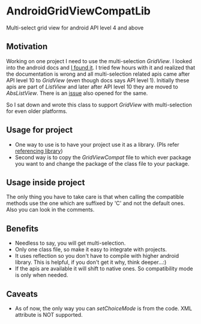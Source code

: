AndroidGridViewCompatLib
========================

Multi-select grid view for android API level 4 and above

Motivation
----------

Working on one project I need to use the multi-selection *GridView*. I looked into the android docs and [I found it](http://developer.android.com/reference/android/widget/AbsListView.html#setChoiceMode(int)). I tried few hours with it and realized that the documentation is wrong and all multi-selection related apis came after API level 10 to *GridView* (even though docs says API level 1). Initially these apis are part of *ListView* and later after API level 10 they are moved to *AbsListView*. There is an [issue](http://code.google.com/p/android/issues/detail?id=16571) also opened for the same.

So I sat down and wrote this class to support *GridView* with multi-selection for even older platforms.

Usage for project
-----------------

* One way to use is to have your project use it as a library. (Pls refer [referencing library](http://developer.android.com/guide/developing/projects/projects-eclipse.html#ReferencingLibraryProject))
* Second way is to copy the *GridViewCompat* file to which ever package you want to and change the package of the class file to your package.

Usage inside project
--------------------

The only thing you have to take care is that when calling the compatible methods use the one which are suffixed by 'C' and not the default ones. Also you can look in the comments.

Benefits
--------

* Needless to say, you will get multi-selection.
* Only one class file, so make it easy to integrate with projects.
* It uses reflection so you don't have to compile with higher android library. This is helpful, if you don't get it why, think deeper...:)
* If the apis are available it will shift to native ones. So compatibility mode is only when needed.

Caveats
-------

* As of now, the only way you can *setChoiceMode* is from the code. XML attribute is NOT supported.
